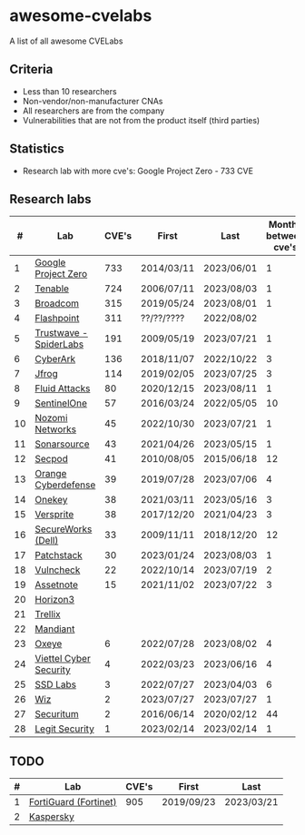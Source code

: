 # awesome-cvelabs

A list of all awesome CVELabs

## Criteria

* Less than 10 researchers
* Non-vendor/non-manufacturer CNAs
* All researchers are from the company
* Vulnerabilities that are not from the product itself (third parties)

## Statistics

* Research lab with more cve's: Google Project Zero - 733 CVE

## Research labs

| # | Lab                                                | CVE's | First       | Last       | Months between cve's | Productivity (per month) |
|---|----------------------------------------------------|-------|-------------|------------|-----------------------|--------------------------|
| 1 | [Google Project Zero](https://googleprojectzero.blogspot.com/) | 733   | 2014/03/11  | 2023/06/01 | 1                     | 61.0                     |
| 2 | [Tenable](https://www.tenable.com/security/research) | 724   | 2006/07/11  | 2023/08/03 | 1                     | 60.3                     |
| 3 | [Broadcom](https://support.broadcom.com/web/ecx/security-advisory) | 315   | 2019/05/24  | 2023/08/01 | 1                     | 26.2                     |
| 4 | [Flashpoint](https://flashpoint.io/)              | 311   | ??/??/????  | 2022/08/02 |                       |                          |
| 5 | [Trustwave - SpiderLabs](https://www.trustwave.com/en-us/resources/security-resources/security-advisories/) | 191   | 2009/05/19  | 2023/07/21 | 1                     | 15.9                     |
| 6 | [CyberArk](https://labs.cyberark.com/cyberark-labs-security-advisories/) | 136   | 2018/11/07  | 2022/10/22 | 3                     | 11.3                     |
| 7 | [Jfrog](https://research.jfrog.com/)              | 114   | 2019/02/05  | 2023/07/25 | 3                     | 9.5                      |
| 8 | [Fluid Attacks](https://fluidattacks.com/advisories/) | 80 | 2020/12/15 | 2023/08/11 | 1 | 6.66 |
| 9 | [SentinelOne](https://www.sentinelone.com/labs/our-cves/) | 57    | 2016/03/24  | 2022/05/05 | 10                    | 4.75                     |
|10 | [Nozomi Networks](https://www.nozominetworks.com/) | 45    | 2022/10/30  | 2023/07/21 | 1                     | 3.75                     |
|11 | [Sonarsource](https://www.sonarsource.com/)      | 43    | 2021/04/26  | 2023/05/15 | 1                     | 3.58                     |
|12 | [Secpod](https://www.secpod.com/)                 | 41    | 2010/08/05  | 2015/06/18 | 12                    | 3.41                     |
|13 | [Orange Cyberdefense](https://www.orangecyberdefense.com) | 39    | 2019/07/28  | 2023/07/06 | 4                     | 3.25                     |
|14 | [Onekey](https://onekey.com/research/)            | 38    | 2021/03/11  | 2023/05/16 | 3                     | 3.16                     |
|15 | [Versprite](https://versprite.com/)               | 38    | 2017/12/20  | 2021/04/23 | 3                     | 3.16                     |
|16 | [SecureWorks (Dell)](https://www.secureworks.com/research/#resource-type=Advisory) | 33    | 2009/11/11  | 2018/12/20 | 12                    | 2.75                     |
|17 | [Patchstack](https://patchstack.com/)             | 30    | 2023/01/24  | 2023/08/03 | 1                     | 2.5                      |
|18 | [Vulncheck](https://vulncheck.com/)              | 22    | 2022/10/14  | 2023/07/19 | 2                     | 1.83                     |
|19 | [Assetnote](https://www.assetnote.io/)            | 15    | 2021/11/02  | 2023/07/22 | 3                     | 1.25                     |
|20 | [Horizon3](https://www.horizon3.ai/)             |       |             |            |                       |                          |
|21 | [Trellix](https://www.trellix.com/)              |       |             |            |                       |                          |
|22 | [Mandiant](https://www.mandiant.com/)            |       |             |            |                       |                          |
|23 | [Oxeye](https://www.oxeye.io/resources-category/research) | 6     | 2022/07/28  | 2023/08/02 | 4                     | 0.5                      |
|24 | [Viettel Cyber Security](https://blog.viettelcybersecurity.com/tag/researches/) | 4     | 2022/03/23  | 2023/06/16 | 4                     | 0.33                     |
|25 | [SSD Labs](https://ssd-disclosure.com/advisories/) | 3     | 2022/07/27  | 2023/04/03 | 6                     | 0.25                     |
|26 | [Wiz](https://www.wiz.io/blog/tag/research)      | 2     | 2023/07/27  | 2023/07/27 | 1                     | 0.16                     |
|27 | [Securitum](https://research.securitum.com/)     | 2     | 2016/06/14  | 2020/02/12 | 44                    | 0.16                     |
|28 | [Legit Security](https://www.legitsecurity.com/) | 1     | 2023/02/14  | 2023/02/14 | 1                     | 0.08                     |


## TODO
| #   | Lab                                               | CVE's  | First       | Last       |
|-----|---------------------------------------------------|--------|-------------|------------|
| 1   | [FortiGuard (Fortinet)](https://www.fortiguard.com/zeroday) | 905    | 2019/09/23  | 2023/03/21 |
| 2   | [Kaspersky](https://www.kaspersky.com/about/team/great) |        |             |            |